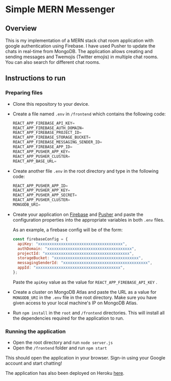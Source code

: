 # Simple MERN Messenger

## Overview

This is my implementation of a MERN stack chat room application with google authentication using Firebase. I have used Pusher to update the chats in real-time from MongoDB. The application allows creating and sending messages and Twemojis (Twitter emojis) in multiple chat rooms. You can also search for different chat rooms.

## Instructions to run

### Preparing files

- Clone this repository to your device.
- Create a file named `.env` in `/frontend` which contains the following code:

  ```jsx
  REACT_APP_FIREBASE_API_KEY=
  REACT_APP_FIREBASE_AUTH_DOMAIN=
  REACT_APP_FIREBASE_PROJECT_ID=
  REACT_APP_FIREBASE_STORAGE_BUCKET=
  REACT_APP_FIREBASE_MESSAGING_SENDER_ID=
  REACT_APP_FIREBASE_APP_ID=
  REACT_APP_PUSHER_APP_KEY=
  REACT_APP_PUSHER_CLUSTER=
  REACT_APP_BASE_URL=
  ```

- Create another file `.env` in the root directory and type in the following code:

  ```jsx
  REACT_APP_PUSHER_APP_ID=
  REACT_APP_PUSHER_APP_KEY=
  REACT_APP_PUSHER_APP_SECRET=
  REACT_APP_PUSHER_CLUSTER=
  MONGODB_URI=
  ```

- Create your application on [Firebase](https://firebase.google.com/) and [Pusher](https://pusher.com/) and paste the configuration properties into the appropriate variables in both `.env` files.

  As an example, a firebase config will be of the form:

  ```jsx
  const firebaseConfig = {
    apiKey: "xxxxxxxxxxxxxxxxxxxxxxxxxxxxxxxxxxxxx",
    authDomain: "xxxxxxxxxxxxxxxxxxxxxxxxxxxxxxxxxxxxx",
    projectId: "xxxxxxxxxxxxxxxxxxxxxxxxxxxxxxxxxxxxx",
    storageBucket: "xxxxxxxxxxxxxxxxxxxxxxxxxxxxxxxxxxxxx",
    messagingSenderId: "xxxxxxxxxxxxxxxxxxxxxxxxxxxxxxxxxxxxx",
    appId: "xxxxxxxxxxxxxxxxxxxxxxxxxxxxxxxxxxxxx",
  };
  ```

  Paste the `apiKey` value as the value for `REACT_APP_FIREBASE_API_KEY` .

- Create a cluster on MongoDB Atlas and paste the URL as a value for `MONGODB_URI` in the `.env` file in the root directory. Make sure you have given access to your local machine's IP on MongoDB Atlas.
- Run `npm install` in the `root` and `/frontend` directories. This will install all the dependencies required for the application to run.

### Running the application

- Open the root directory and run `node server.js`
- Open the `/frontend` folder and run `npm start`

This should open the application in your browser. Sign-in using your Google account and start chatting!

The application has also been deployed on Heroku [here](https://simple-mern-messenger.herokuapp.com).
